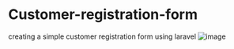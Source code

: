 # Customer-registration-form
creating a simple customer registration form using laravel
![image](https://user-images.githubusercontent.com/90900262/216941237-c111a2b5-8ea0-4e6b-bb0f-3f220a7df92b.png)

